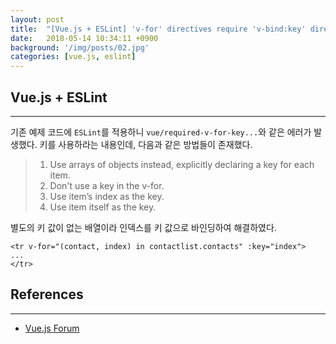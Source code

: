 ```yaml
---
layout: post
title:  "[Vue.js + ESLint] 'v-for' directives require 'v-bind:key' directives Issue"
date:   2018-05-14 10:34:11 +0900
background: '/img/posts/02.jpg'
categories: [vue.js, eslint]
---
```


## Vue.js + ESLint
---
기존 예제 코드에 `ESLint`를 적용하니 `vue/required-v-for-key...`와 같은 에러가 발생했다. 키를 사용하라는 내용인데, 다음과 같은 방법들이 존재했다.
> 1. Use arrays of objects instead, explicitly declaring a key for each item.
> 2. Don't use a key in the v-for.
> 3. Use item’s index as the key.
> 4. Use item itself as the key.

별도의 키 값이 없는 배열이라 인덱스를 키 값으로 바인딩하여 해결하였다.
~~~
<tr v-for="(contact, index) in contactlist.contacts" :key="index">
...
</tr>
~~~

## References
---
- [Vue.js Forum](https://forum.vuejs.org/t/v-for-with-simple-arrays-what-key-to-use/13692)